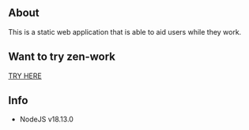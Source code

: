 ## About
This is a static web application that is able to aid users while they work.

## Want to try zen-work
[TRY HERE](https://taskboost.io/zen-work)

## Info
* NodeJS v18.13.0
